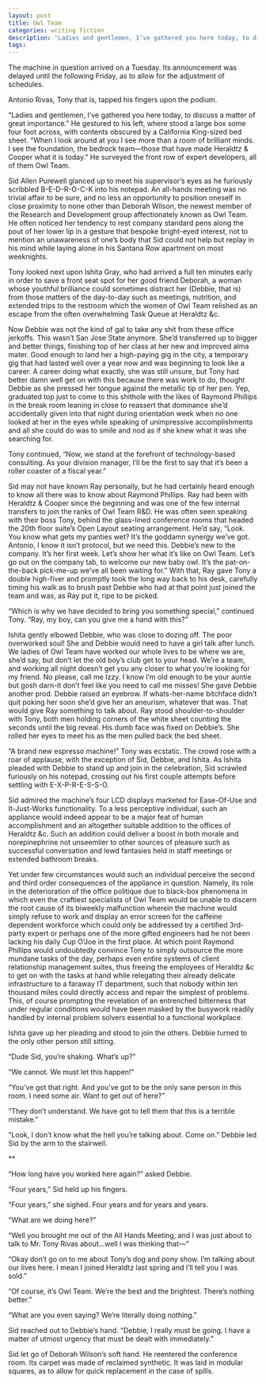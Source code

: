 ```yaml
---
layout: post
title: Owl Team
categories: writing fiction
description: "Ladies and gentlemen, I’ve gathered you here today, to discuss a matter of great importance. He gestured to his left, where stood a large box some four foot across, with contents obscured by a California King-sized bed sheet."
tags:
---
```


The machine in question arrived on a Tuesday. Its announcement was delayed until the following Friday, as to allow for the adjustment of schedules.

Antonio Rivas, Tony that is, tapped his fingers upon the podium.

“Ladies and gentlemen, I’ve gathered you here today, to discuss a matter of great importance.” He gestured to his left, where stood a large box some four foot across, with contents obscured by a California King-sized bed sheet. “When I look around at you I see more than a room of brilliant minds. I see the foundation, the bedrock team—those that have made Heraldtz & Cooper what it is today.” He surveyed the front row of expert developers, all of them Owl Team.

Sid Allen Purewell glanced up to meet his supervisor’s eyes as he furiously scribbled B-E-D-R-O-C-K into his notepad. An all-hands meeting was no trivial affair to be sure, and no less an opportunity to position oneself in close proximity to none other than Deborah Wilson, the newest member of the Research and Development group affectionately known as Owl Team. He often noticed her tendency to rest company standard pens along the pout of her lower lip in a gesture that bespoke bright-eyed interest, not to mention an unawareness of one’s body that Sid could not help but replay in his mind while laying alone in his Santana Row apartment on most weeknights.

Tony looked next upon Ishita Gray, who had arrived a full ten minutes early in order to save a front seat spot for her good friend Deborah, a woman whose youthful brilliance could sometimes distract her (Debbie, that is) from those matters of the day-to-day such as meetings, nutrition, and extended trips to the restroom which the women of Owl Team relished as an escape from the often overwhelming Task Queue at Heraldtz &c.

Now Debbie was not the kind of gal to take any shit from these office jerkoffs. This wasn’t San Jose State anymore. She’d transferred up to bigger and better things, finishing top of her class at her new and improved alma mater. Good enough to land her a high-paying gig in the city, a temporary gig that had lasted well over a year now and was beginning to look like a career. A career doing what exactly, she was still unsure, but Tony had better damn well get on with this because there was work to do, thought Debbie as she pressed her tongue against the metallic tip of her pen. Yep, graduated top just to come to this shithole with the likes of Raymond Phillips in the break room leaning in close to reassert that dominance she’d accidentally given into that night during orientation week when no one looked at her in the eyes while speaking of unimpressive accomplishments and all she could do was to smile and nod as if she knew what it was she searching for.

Tony continued, “Now, we stand at the forefront of technology-based consulting. As your division manager, I’ll be the first to say that it’s been a roller coaster of a fiscal year.”

Sid may not have known Ray personally, but he had certainly heard enough to know all there was to know about Raymond Phillips. Ray had been with Heraldtz & Cooper since the beginning and was one of the few internal transfers to join the ranks of Owl Team R&D. He was often seen speaking with their boss Tony, behind the glass-lined conference rooms that headed the 20th floor suite’s Open Layout seating arrangement. He’d say, “Look. You know what gets my panties wet? It’s the goddamn synergy we’ve got. Antonio, I know it isn’t protocol, but we need this. Debbie’s new to the company. It’s her first week. Let’s show her what it’s like on Owl Team. Let’s go out on the company tab, to welcome our new baby owl. It’s the pat-on-the-back pick-me-up we’ve all been waiting for.” With that, Ray gave Tony a double high-fiver and promptly took the long way back to his desk, carefully timing his walk as to brush past Debbie who had at that point just joined the team and was, as Ray put it, ripe to be picked.

“Which is why we have decided to bring you something special,” continued Tony. “Ray, my boy, can you give me a hand with this?”

Ishita gently elbowed Debbie, who was close to dozing off. The poor overworked soul! She and Debbie would need to have a girl talk after lunch. We ladies of Owl Team have worked our whole lives to be where we are, she’d say, but don’t let the old boy’s club get to your head. We’re a team, and working all night doesn’t get you any closer to what you’re looking for my friend. No please, call me Izzy. I know I’m old enough to be your auntie but gosh darn-it don’t feel like you need to call me misses! She gave Debbie another prod.
Debbie raised an eyebrow. If whats-her-name bitchface didn’t quit poking her soon she’d give her an aneurism, whatever that was. That would give Ray something to talk about. Ray stood shoulder-to-shoulder with Tony, both men holding corners of the white sheet counting the seconds until the big reveal. His dumb face was fixed on Debbie’s. She rolled her eyes to meet his as the men pulled back the bed sheet.

“A brand new espresso machine!” Tony was ecstatic. The crowd rose with a roar of applause, with the exception of Sid, Debbie, and Ishita. As Ishita pleaded with Debbie to stand up and join in the celebration, Sid scrawled furiously on his notepad, crossing out his first couple attempts before settling with E-X-P-R-E-S-S-O.

Sid admired the machine’s four LCD displays marketed for Ease-Of-Use and It-Just-Works functionality. To a less perceptive individual, such an appliance would indeed appear to be a major feat of human accomplishment and an altogether suitable addition to the offices of Heraldtz &c. Such an addition could deliver a boost in both morale and norepinephrine not unseemlier to other sources of pleasure such as successful conversation and lewd fantasies held in staff meetings or extended bathroom breaks.

Yet under few circumstances would such an individual perceive the second and third order consequences of the appliance in question. Namely, its role in the deterioration of the office politique due to black-box phenomena in which even the craftiest specialists of Owl Team would be unable to discern the root cause of its biweekly malfunction wherein the machine would simply refuse to work and display an error screen for the caffeine dependent workforce which could only be addressed by a certified 3rd-party expert or perhaps one of the more gifted engineers had he not been lacking his daily Cup O’Joe in the first place.  At which point Raymond Phillips would undoubtedly convince Tony to simply outsource the more mundane tasks of the day, perhaps even entire systems of client relationship management suites, thus freeing the employees of Heraldtz &c to get on with the tasks at hand while relegating their already delicate infrastructure to a faraway IT department, such that nobody within ten thousand miles could directly access and repair the simplest of problems. This, of course prompting the revelation of an entrenched bitterness that under regular conditions would have been masked by the busywork readily handled by internal problem solvers essential to a functional workplace.

Ishita gave up her pleading and stood to join the others. Debbie turned to the only other person still sitting.

“Dude Sid, you’re shaking. What’s up?”

“We cannot. We must let this happen!”

“You’ve got that right. And you’ve got to be the only sane person in this room. I need some air. Want to get out of here?”

“They don’t understand. We have got to tell them that this is a terrible mistake.”

“Look, I don’t know what the hell you’re talking about. Come on.” Debbie led Sid by the arm to the stairwell.

**

“How long have you worked here again?” asked Debbie.

“Four years,” Sid held up his fingers.

“Four years,” she sighed. Four years and for years and years.

“What are we doing here?”

“Well you brought me out of the All Hands Meeting, and I was just about to talk to Mr. Tony Rivas about…well I was thinking that—”

“Okay don’t go on to me about Tony’s dog and pony show. I’m talking about our lives here. I mean I joined Heraldtz last spring and I’ll tell you I was sold.”

“Of course, it’s Owl Team. We’re the best and the brightest. There’s nothing better.”

“What are you even saying? We’re literally doing nothing.”

Sid reached out to Debbie’s hand. “Debbie, I really must be going. I have a matter of utmost urgency that must be dealt with immediately.”

Sid let go of Deborah Wilson’s soft hand. He reentered the conference room. Its carpet was made of reclaimed synthetic. It was laid in modular squares, as to allow for quick replacement in the case of spills.
